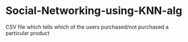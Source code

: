 # Social-Networking-using-KNN-alg
CSV file which tells which of the users purchased/not purchased a particular product
